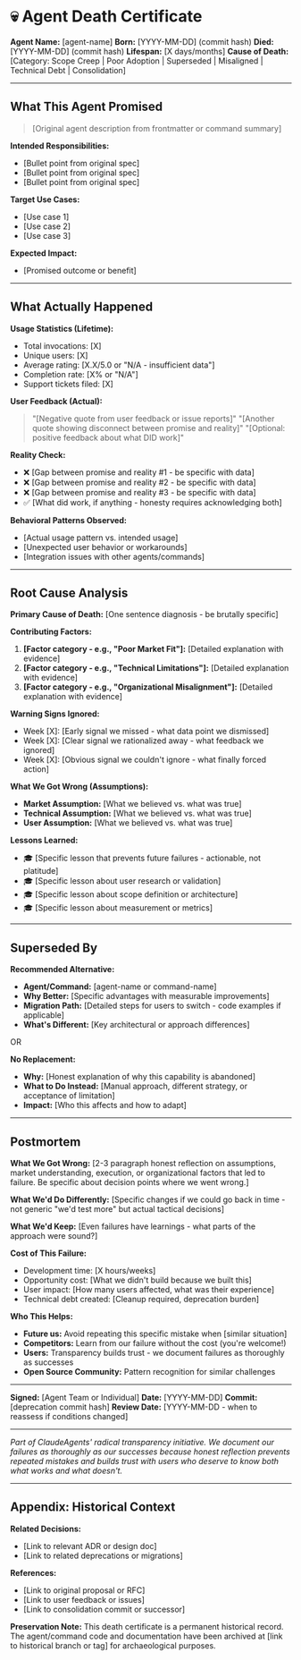 # 💀 Agent Death Certificate

**Agent Name:** [agent-name]
**Born:** [YYYY-MM-DD] (commit hash)
**Died:** [YYYY-MM-DD] (commit hash)
**Lifespan:** [X days/months]
**Cause of Death:** [Category: Scope Creep | Poor Adoption | Superseded | Misaligned | Technical Debt | Consolidation]

---

## What This Agent Promised

> [Original agent description from frontmatter or command summary]

**Intended Responsibilities:**
- [Bullet point from original spec]
- [Bullet point from original spec]
- [Bullet point from original spec]

**Target Use Cases:**
- [Use case 1]
- [Use case 2]
- [Use case 3]

**Expected Impact:**
- [Promised outcome or benefit]

---

## What Actually Happened

**Usage Statistics (Lifetime):**
- Total invocations: [X]
- Unique users: [X]
- Average rating: [X.X/5.0 or "N/A - insufficient data"]
- Completion rate: [X% or "N/A"]
- Support tickets filed: [X]

**User Feedback (Actual):**
> "[Negative quote from user feedback or issue reports]"
> "[Another quote showing disconnect between promise and reality]"
> "[Optional: positive feedback about what DID work]"

**Reality Check:**
- ❌ [Gap between promise and reality #1 - be specific with data]
- ❌ [Gap between promise and reality #2 - be specific with data]
- ❌ [Gap between promise and reality #3 - be specific with data]
- ✅ [What did work, if anything - honesty requires acknowledging both]

**Behavioral Patterns Observed:**
- [Actual usage pattern vs. intended usage]
- [Unexpected user behavior or workarounds]
- [Integration issues with other agents/commands]

---

## Root Cause Analysis

**Primary Cause of Death:** [One sentence diagnosis - be brutally specific]

**Contributing Factors:**
1. **[Factor category - e.g., "Poor Market Fit"]:** [Detailed explanation with evidence]
2. **[Factor category - e.g., "Technical Limitations"]:** [Detailed explanation with evidence]
3. **[Factor category - e.g., "Organizational Misalignment"]:** [Detailed explanation with evidence]

**Warning Signs Ignored:**
- Week [X]: [Early signal we missed - what data point we dismissed]
- Week [X]: [Clear signal we rationalized away - what feedback we ignored]
- Week [X]: [Obvious signal we couldn't ignore - what finally forced action]

**What We Got Wrong (Assumptions):**
- **Market Assumption:** [What we believed vs. what was true]
- **Technical Assumption:** [What we believed vs. what was true]
- **User Assumption:** [What we believed vs. what was true]

**Lessons Learned:**
- 🎓 [Specific lesson that prevents future failures - actionable, not platitude]
- 🎓 [Specific lesson about user research or validation]
- 🎓 [Specific lesson about scope definition or architecture]
- 🎓 [Specific lesson about measurement or metrics]

---

## Superseded By

**Recommended Alternative:**
- **Agent/Command:** [agent-name or command-name]
- **Why Better:** [Specific advantages with measurable improvements]
- **Migration Path:** [Detailed steps for users to switch - code examples if applicable]
- **What's Different:** [Key architectural or approach differences]

OR

**No Replacement:**
- **Why:** [Honest explanation of why this capability is abandoned]
- **What to Do Instead:** [Manual approach, different strategy, or acceptance of limitation]
- **Impact:** [Who this affects and how to adapt]

---

## Postmortem

**What We Got Wrong:**
[2-3 paragraph honest reflection on assumptions, market understanding, execution, or organizational factors that led to failure. Be specific about decision points where we went wrong.]

**What We'd Do Differently:**
[Specific changes if we could go back in time - not generic "we'd test more" but actual tactical decisions]

**What We'd Keep:**
[Even failures have learnings - what parts of the approach were sound?]

**Cost of This Failure:**
- Development time: [X hours/weeks]
- Opportunity cost: [What we didn't build because we built this]
- User impact: [How many users affected, what was their experience]
- Technical debt created: [Cleanup required, deprecation burden]

**Who This Helps:**
- **Future us:** Avoid repeating this specific mistake when [similar situation]
- **Competitors:** Learn from our failure without the cost (you're welcome!)
- **Users:** Transparency builds trust - we document failures as thoroughly as successes
- **Open Source Community:** Pattern recognition for similar challenges

---

**Signed:** [Agent Team or Individual]
**Date:** [YYYY-MM-DD]
**Commit:** [deprecation commit hash]
**Review Date:** [YYYY-MM-DD - when to reassess if conditions changed]

---

*Part of ClaudeAgents' radical transparency initiative. We document our failures as thoroughly as our successes because honest reflection prevents repeated mistakes and builds trust with users who deserve to know both what works and what doesn't.*

---

## Appendix: Historical Context

**Related Decisions:**
- [Link to relevant ADR or design doc]
- [Link to related deprecations or migrations]

**References:**
- [Link to original proposal or RFC]
- [Link to user feedback or issues]
- [Link to consolidation commit or successor]

**Preservation Note:**
This death certificate is a permanent historical record. The agent/command code and documentation have been archived at [link to historical branch or tag] for archaeological purposes.
